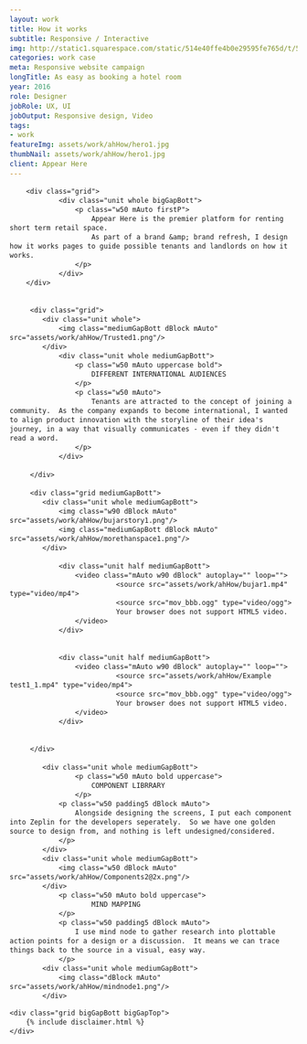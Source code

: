 ```yaml
---
layout: work
title: How it works
subtitle: Responsive / Interactive
img: http://static1.squarespace.com/static/514e40ffe4b0e29595fe765d/t/5647bbb0e4b072d19f90d5f1/1447541681826/?format=750w
categories: work case
meta: Responsive website campaign
longTitle: As easy as booking a hotel room 
year: 2016
role: Designer
jobRole: UX, UI 
jobOutput: Responsive design, Video
tags: 
- work
featureImg: assets/work/ahHow/hero1.jpg
thumbNail: assets/work/ahHow/hero1.jpg
client: Appear Here
---
```


<div class="wider">

		<div class="grid">
				<div class="unit whole bigGapBott">
					<p class="w50 mAuto firstP">
						Appear Here is the premier platform for renting short term retail space. 
						As part of a brand &amp; brand refresh, I design how it works pages to guide possible tenants and landlords on how it works.
					</p>
				</div> 	
		</div>


		 <div class="grid"> 
		 	<div class="unit whole">
		 		<img class="mediumGapBott dBlock mAuto" src="assets/work/ahHow/Trusted1.png"/> 
		 	</div>
				<div class="unit whole mediumGapBott">
					<p class="w50 mAuto uppercase bold">
						DIFFERENT INTERNATIONAL AUDIENCES
					</p>
					<p class="w50 mAuto">
						Tenants are attracted to the concept of joining a community.  As the company expands to become international, I wanted to align product innovation with the storyline of their idea's journey, in a way that visually communicates - even if they didn't read a word.
					</p>
				</div> 			 	

		 </div>

		 <div class="grid mediumGapBott">
		 	<div class="unit whole mediumGapBott">
		 		<img class="w90 dBlock mAuto" src="assets/work/ahHow/bujarstory1.png"/> 
		 		<img class="mediumGapBott dBlock mAuto" src="assets/work/ahHow/morethanspace1.png"/> 		 		
		 	</div>	

				<div class="unit half mediumGapBott">
					<video class="mAuto w90 dBlock" autoplay="" loop="">
							  <source src="assets/work/ahHow/bujar1.mp4" type="video/mp4">
							  <source src="mov_bbb.ogg" type="video/ogg">
							  Your browser does not support HTML5 video.
					</video>		
				</div>


				<div class="unit half mediumGapBott">
					<video class="mAuto w90 dBlock" autoplay="" loop="">
							  <source src="assets/work/ahHow/Example test1_1.mp4" type="video/mp4">
							  <source src="mov_bbb.ogg" type="video/ogg">
							  Your browser does not support HTML5 video.
					</video>		
				</div>


		 </div> 

		 	<div class="unit whole mediumGapBott">
					<p class="w50 mAuto bold uppercase">
						COMPONENT LIBRRARY
					</p>		 		
		 		<p class="w50 padding5 dBlock mAuto">
		 			Alongside designing the screens, I put each component into Zeplin for the developers seperately.  So we have one golden source to design from, and nothing is left undesigned/considered.
		 		</p>
		 	</div>	
		 	<div class="unit whole mediumGapBott">
		 		<img class="w50 dBlock mAuto" src="assets/work/ahHow/Components2@2x.png"/> 
		 	</div>		 	
				<p class="w50 mAuto bold uppercase">
						MIND MAPPING	
				</p>	
		 		<p class="w50 padding5 dBlock mAuto">
		 			I use mind node to gather research into plottable action points for a design or a discussion.  It means we can trace things back to the source in a visual, easy way.
		 		</p>		 	
		 	<div class="unit whole mediumGapBott">
		 		<img class="dBlock mAuto" src="assets/work/ahHow/mindnode1.png"/> 
		 	</div>			 

		
		 
	
</div>




	<div class="grid bigGapBott bigGapTop">
		{% include disclaimer.html %}
	</div>


